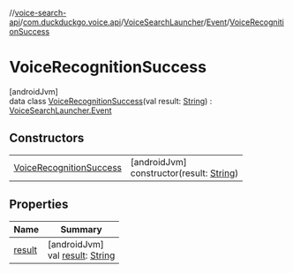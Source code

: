 //[voice-search-api](../../../../../index.md)/[com.duckduckgo.voice.api](../../../index.md)/[VoiceSearchLauncher](../../index.md)/[Event](../index.md)/[VoiceRecognitionSuccess](index.md)

# VoiceRecognitionSuccess

[androidJvm]\
data class [VoiceRecognitionSuccess](index.md)(val result: [String](https://kotlinlang.org/api/latest/jvm/stdlib/kotlin/-string/index.html)) : [VoiceSearchLauncher.Event](../index.md)

## Constructors

| | |
|---|---|
| [VoiceRecognitionSuccess](-voice-recognition-success.md) | [androidJvm]<br>constructor(result: [String](https://kotlinlang.org/api/latest/jvm/stdlib/kotlin/-string/index.html)) |

## Properties

| Name | Summary |
|---|---|
| [result](result.md) | [androidJvm]<br>val [result](result.md): [String](https://kotlinlang.org/api/latest/jvm/stdlib/kotlin/-string/index.html) |
